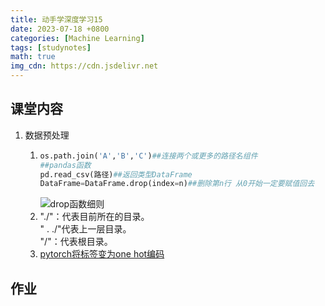 ```yaml
---
title: 动手学深度学习15
date: 2023-07-18 +0800
categories: [Machine Learning]
tags: [studynotes]   
math: true
img_cdn: https://cdn.jsdelivr.net
---
```

## 课堂内容
1. 数据预处理  
    1.  ```python 
        os.path.join('A','B','C')##连接两个或更多的路径名组件 
        ##pandas函数
        pd.read_csv(路径)##返回类型DataFrame
        DataFrame=DataFrame.drop(index=n)##删除第n行 从0开始一定要赋值回去
        ```  
        ![drop函数细则](/gh/comeback829/picture/blognote/dropfunction.jpg)
    2. "./"：代表目前所在的目录。  
    " . ./"代表上一层目录。  
    "/"：代表根目录。    
    3. [pytorch将标签变为one hot编码](https://blog.csdn.net/dongyanwen6036/article/details/78555163)


## 作业

